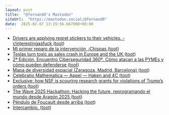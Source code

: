 ```yaml
---
layout: post
title:  "@fernand0's Mastodon"
siteUrl:  "https://mastodon.social/@fernand0"
date:  2025-02-07 13:29:56.667000+00:00
---
```

*  [Drivers are applying regret stickers to their vehicles. - r/interestingasfuck ](https://redlib.zaggy.nl/r/interestingasfuck/comments/1ijqv0x/drivers_are_applying_regret_stickers_to_their) ([toot](https://mastodon.social/@fernand0/113962843941695165))
*  [Mi primer reparo de la intervención, ¡Chispas ](https://mastodon.social/@fernand0/113962717365990383) ([toot](https://mastodon.social/@fernand0/113962717365990383))
*  [Teslas turn toxic as sales crash in Europe and the UK ](https://arstechnica.com/cars/2025/02/tesla-sales-plummet-in-the-uk-france-and-germany) ([toot](https://mastodon.social/@fernand0/113962673104084127))
*  [2ª Edición. Encuentro Ciberseguridad 360º. Cómo atacan a las PYMEs y cómo pueden defenderse ](https://mkt.sarenet.es/lpciberseguridad360202) ([toot](https://mastodon.social/@fernand0/113962273883270112))
*  [Mapa de diversidad espacial (Zaragoza, Madrid, Barcelona)   ](https://pupc.unizar.es/webmapping/diversity/viewer_Diversidadespacial/index.html) ([toot](https://mastodon.social/@fernand0/113962096882855941))
*  [Celebratio Mathematica — Appel — Haken and 4C ](https://celebratio.org/Appel_KI/article/796) ([toot](https://mastodon.social/@fernand0/113961929382192166))
*  [Exclusive: how NSF is scouring research grants for violations of Trump’s orders ](https://www.nature.com/articles/d41586-025-00365-) ([toot](https://mastodon.social/@fernand0/113960914463470144))
*  [The Wave 2025 Hackathon: Hacking the future, reprogramando el mundo desde Aragón 2025 ](https://eina.unizar.es/noticia/wave-2025-hackathon-hacking-future-reprogramando-el-mundo-desde-aragon-202) ([toot](https://mastodon.social/@fernand0/113960324329555907))
*  [Péndulo de Foucault desde arriba ](https://www.flickr.com/photos/fernand0/54285490087) ([toot](https://mastodon.social/@fernand0/113960208772253368))
*  [Intercambio. ](https://avecesunafoto.wordpress.com/2025/02/06/intercambio) ([toot](https://mastodon.social/@fernand0/113958429678449586))
